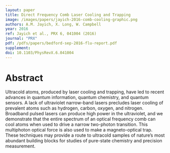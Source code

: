 ```yaml
---
layout: paper
title: Direct Frequency Comb Laser Cooling and Trapping
image: /images/papers/jayich-2016-comb-cooling-graphic.png
authors: A.M. Jayich, X. Long, W. Campbell
year: 2016
ref: Jayich et al., PRX 6, 041004 (2016)
journal: "PRX"
pdf: /pdfs/papers/bedford-sep-2016-flu-report.pdf
supplement:
doi: 10.1103/PhysRevX.6.041004
---
```


# Abstract

Ultracold atoms, produced by laser cooling and trapping, have led to recent advances in quantum information, quantum chemistry, and quantum sensors. A lack of ultraviolet narrow-band lasers precludes laser cooling of prevalent atoms such as hydrogen, carbon, oxygen, and nitrogen. Broadband pulsed lasers can produce high power in the ultraviolet, and we demonstrate that the entire spectrum of an optical frequency comb can cool atoms when used to drive a narrow two-photon transition. This multiphoton optical force is also used to make a magneto-optical trap. These techniques may provide a route to ultracold samples of nature’s most abundant building blocks for studies of pure-state chemistry and precision measurement.
